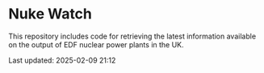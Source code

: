 # Nuke Watch

This repository includes code for retrieving the latest information available on the output of EDF nuclear power plants in the UK.

Last updated: 2025-02-09 21:12